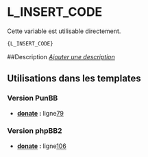 # L_INSERT_CODE


Cette variable est utilisable directement.

```html
{L_INSERT_CODE}
```

##Description
[*Ajouter une description*](https://fa-tvars.appspot.com/var/L_INSERT_CODE)

## Utilisations dans les templates

### Version PunBB
* __[donate](../tpl/var/punbb/donate.md#readme) :__ ligne[79](../tpl/src/punbb/donate.tpl#L79)

### Version phpBB2
* __[donate](../tpl/var/subsilver/donate.md#readme) :__ ligne[106](../tpl/src/subsilver/donate.tpl#L106)